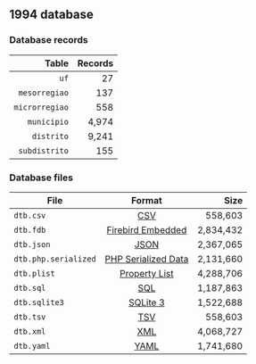 ## 1994 database

### Database records

|          Table | Records |
| --------------:| -------:|
|           `uf` |      27 |
|  `mesorregiao` |     137 |
| `microrregiao` |     558 |
|    `municipio` |   4,974 |
|     `distrito` |   9,241 |
|  `subdistrito` |     155 |

### Database files

| File                 | Format                                                                                          |      Size |
| -------------------- |:-----------------------------------------------------------------------------------------------:| ---------:|
| `dtb.csv`            | [CSV](https://en.wikipedia.org/wiki/Comma-separated_values)                                     |   558,603 |
| `dtb.fdb`            | [Firebird Embedded](https://en.wikipedia.org/wiki/Embedded_database#Firebird_Embedded)          | 2,834,432 |
| `dtb.json`           | [JSON](https://en.wikipedia.org/wiki/JSON)                                                      | 2,367,065 |
| `dtb.php.serialized` | [PHP Serialized Data](https://en.wikipedia.org/wiki/Serialization#Programming_language_support) | 2,131,660 |
| `dtb.plist`          | [Property List](https://en.wikipedia.org/wiki/Property_list)                                    | 4,288,706 |
| `dtb.sql`            | [SQL](https://en.wikipedia.org/wiki/SQL)                                                        | 1,187,863 |
| `dtb.sqlite3`        | [SQLite 3](https://en.wikipedia.org/wiki/SQLite)                                                | 1,522,688 |
| `dtb.tsv`            | [TSV](https://en.wikipedia.org/wiki/Tab-separated_values)                                       |   558,603 |
| `dtb.xml`            | [XML](https://en.wikipedia.org/wiki/XML)                                                        | 4,068,727 |
| `dtb.yaml`           | [YAML](https://en.wikipedia.org/wiki/YAML)                                                      | 1,741,680 |
